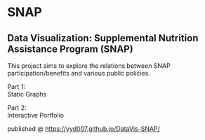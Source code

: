 # SNAP

## Data Visualization: Supplemental Nutrition Assistance Program (SNAP) 
This project aims to explore the relations between SNAP participation/benefits and various public policies. 
  
Part 1:  
Static Graphs

Part 2:  
Interactive Portfolio

published @ https://yyd007.github.io/DataVis-SNAP/


